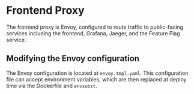 # Frontend Proxy

The frontend proxy is Envoy, configured to route traffic to public-facing
services including the frontend, Grafana, Jaeger, and the Feature Flag service.

## Modifying the Envoy configuration

The Envoy configuration is located at `envoy.tmpl.yaml`. This configuration file
can accept environment variables, which are then replaced at deploy time via the
Dockerfile and `envsubst`.
